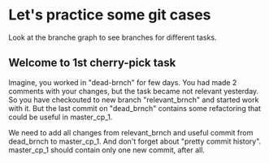 # Let's practice some git cases

Look at the branche graph to see branches for different tasks.

## Welcome to 1st cherry-pick task

Imagine, you worked in "dead-brnch" for few days. You had made 2 comments with your changes, but the task became not relevant yesterday. 
So you have checkouted to new branch "relevant_brnch" and started work with it. But the last commit on "dead_brnch" contains some refactoring that could be useful in master_cp_1.

We need to add all changes from relevant_brnch and useful commit from dead_brnch to master_cp_1.
And don't forget about "pretty commit history". master_cp_1 should contain only one new commit, after all.
